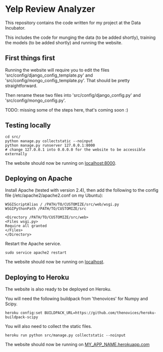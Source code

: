 # Yelp Review Analyzer

This repository contains the code written for my project at the Data Incubator.

This includes the code for munging the data (to be added shortly), training the models (to be added shortly) and running the website.

## First things first

Running the website will require you to edit the files 'src/config/django_config_template.py' and 'src/config/mongo_config_template.py'.
That should be pretty straightforward. 

Then rename these two files into 'src/config/django_config.py' and 'src/config/mongo_config.py'.

TODO: missing some of the steps here, that's coming soon :)

## Testing locally

```
cd src/
python manage.py collectstatic --noinput
python manage.py runserver 127.0.0.1:8000
# change 127.0.0.1 into 0.0.0.0 for the website to be accessible externally
```

The website should now be running on [localhost:8000](http://localhost:8000/).

## Deploying on Apache

Install Apache (tested with version 2.4), then add the following to the config file (/etc/apache2/apache2.conf on my Ubuntu):
```
WSGIScriptAlias / /PATH/TO/CUSTOMIZE/src/web/wsgi.py
WSGIPythonPath /PATH/TO/CUSTOMIZE/src

<Directory /PATH/TO/CUSTOMIZE/src/web>
<Files wsgi.py>
Require all granted
</Files>
</Directory>
```

Restart the Apache service.
```
sudo service apache2 restart
```

The website should now be running on [localhost](http://localhost/).

## Deploying to Heroku

The website is also ready to be deployed on Heroku.

You will need the following buildpack from 'thenovices' for Numpy and Scipy.
```
heroku config:set BUILDPACK_URL=https://github.com/thenovices/heroku-buildpack-scipy
```

You will also need to collect the static files.
```
heroku run python src/manage.py collectstatic --noinput
```

The website should now be running on [MY_APP_NAME.herokuapp.com](http://MY_APP_NAME.herokuapp.com/)

